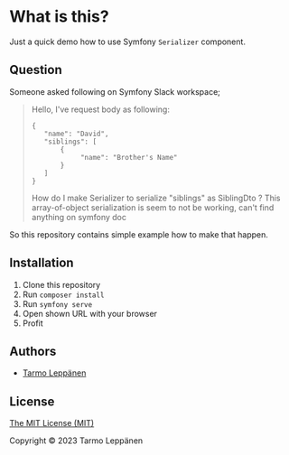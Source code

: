 # What is this?

Just a quick demo how to use Symfony `Serializer` component.

## Question

Someone asked following on Symfony Slack workspace;

> Hello,
> I've request body as following:
> ```
> {
>    "name": "David",
>    "siblings": [
>        {
>             "name": "Brother's Name"
>        }
>    ]
> }
> ```
> How do I make Serializer to serialize "siblings" as SiblingDto ?
> This array-of-object serialization is seem to not be working, can't find anything on symfony doc

So this repository contains simple example how to make that happen.

## Installation

1. Clone this repository
2. Run `composer install`
3. Run `symfony serve`
4. Open shown URL with your browser
5. Profit

## Authors

* [Tarmo Leppänen](https://github.com/tarlepp)

## License

[The MIT License (MIT)](LICENSE)

Copyright © 2023 Tarmo Leppänen
